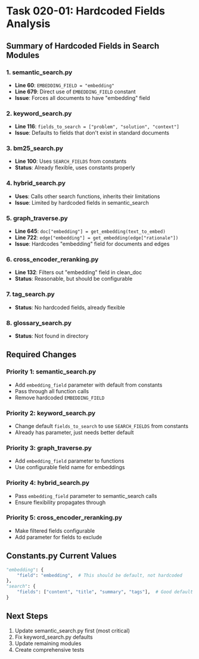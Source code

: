 # Task 020-01: Hardcoded Fields Analysis

## Summary of Hardcoded Fields in Search Modules

### 1. semantic_search.py
- **Line 60**: `EMBEDDING_FIELD = "embedding"`
- **Line 679**: Direct use of `EMBEDDING_FIELD` constant
- **Issue**: Forces all documents to have "embedding" field

### 2. keyword_search.py
- **Line 116**: `fields_to_search = ["problem", "solution", "context"]`
- **Issue**: Defaults to fields that don't exist in standard documents

### 3. bm25_search.py
- **Line 100**: Uses `SEARCH_FIELDS` from constants
- **Status**: Already flexible, uses constants properly

### 4. hybrid_search.py
- **Uses**: Calls other search functions, inherits their limitations
- **Issue**: Limited by hardcoded fields in semantic_search

### 5. graph_traverse.py
- **Line 645**: `doc["embedding"] = get_embedding(text_to_embed)`
- **Line 722**: `edge["embedding"] = get_embedding(edge["rationale"])`
- **Issue**: Hardcodes "embedding" field for documents and edges

### 6. cross_encoder_reranking.py
- **Line 132**: Filters out "embedding" field in clean_doc
- **Status**: Reasonable, but should be configurable

### 7. tag_search.py
- **Status**: No hardcoded fields, already flexible

### 8. glossary_search.py
- **Status**: Not found in directory

## Required Changes

### Priority 1: semantic_search.py
- Add `embedding_field` parameter with default from constants
- Pass through all function calls
- Remove hardcoded `EMBEDDING_FIELD`

### Priority 2: keyword_search.py
- Change default `fields_to_search` to use `SEARCH_FIELDS` from constants
- Already has parameter, just needs better default

### Priority 3: graph_traverse.py
- Add `embedding_field` parameter to functions
- Use configurable field name for embeddings

### Priority 4: hybrid_search.py
- Pass `embedding_field` parameter to semantic_search calls
- Ensure flexibility propagates through

### Priority 5: cross_encoder_reranking.py
- Make filtered fields configurable
- Add parameter for fields to exclude

## Constants.py Current Values
```python
"embedding": {
    "field": "embedding",  # This should be default, not hardcoded
},
"search": {
    "fields": ["content", "title", "summary", "tags"],  # Good default
}
```

## Next Steps
1. Update semantic_search.py first (most critical)
2. Fix keyword_search.py defaults
3. Update remaining modules
4. Create comprehensive tests